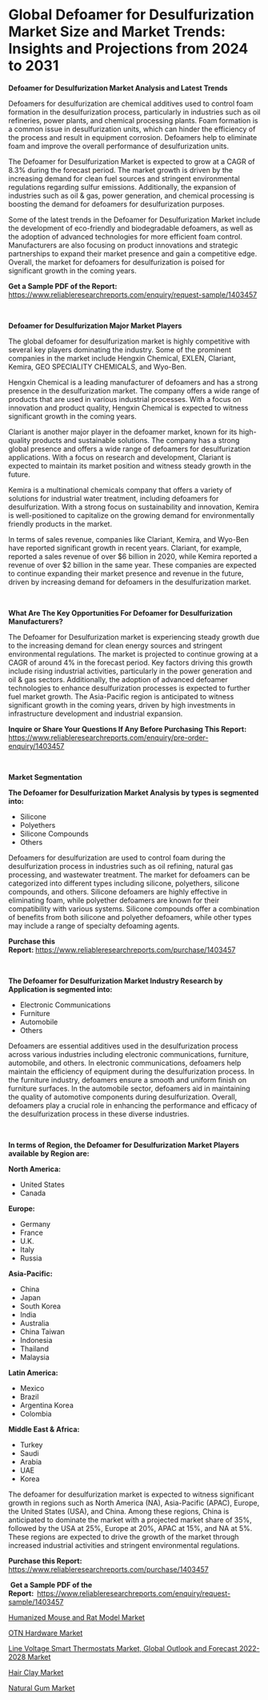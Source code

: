<p><h1>Global Defoamer for Desulfurization Market Size and Market Trends: Insights and Projections from 2024 to 2031</h1></p><p><strong>Defoamer for Desulfurization Market Analysis and Latest Trends</strong></p>
<p><p>Defoamers for desulfurization are chemical additives used to control foam formation in the desulfurization process, particularly in industries such as oil refineries, power plants, and chemical processing plants. Foam formation is a common issue in desulfurization units, which can hinder the efficiency of the process and result in equipment corrosion. Defoamers help to eliminate foam and improve the overall performance of desulfurization units.</p><p>The Defoamer for Desulfurization Market is expected to grow at a CAGR of 8.3% during the forecast period. The market growth is driven by the increasing demand for clean fuel sources and stringent environmental regulations regarding sulfur emissions. Additionally, the expansion of industries such as oil & gas, power generation, and chemical processing is boosting the demand for defoamers for desulfurization purposes.</p><p>Some of the latest trends in the Defoamer for Desulfurization Market include the development of eco-friendly and biodegradable defoamers, as well as the adoption of advanced technologies for more efficient foam control. Manufacturers are also focusing on product innovations and strategic partnerships to expand their market presence and gain a competitive edge. Overall, the market for defoamers for desulfurization is poised for significant growth in the coming years.</p></p>
<p><strong>Get a Sample PDF of the Report:&nbsp;</strong> <a href="https://www.reliableresearchreports.com/enquiry/request-sample/1403457">https://www.reliableresearchreports.com/enquiry/request-sample/1403457</a></p>
<p>&nbsp;</p>
<p><strong>Defoamer for Desulfurization Major Market Players</strong></p>
<p><p>The global defoamer for desulfurization market is highly competitive with several key players dominating the industry. Some of the prominent companies in the market include Hengxin Chemical, EXLEN, Clariant, Kemira, GEO SPECIALITY CHEMICALS, and Wyo-Ben.</p><p>Hengxin Chemical is a leading manufacturer of defoamers and has a strong presence in the desulfurization market. The company offers a wide range of products that are used in various industrial processes. With a focus on innovation and product quality, Hengxin Chemical is expected to witness significant growth in the coming years.</p><p>Clariant is another major player in the defoamer market, known for its high-quality products and sustainable solutions. The company has a strong global presence and offers a wide range of defoamers for desulfurization applications. With a focus on research and development, Clariant is expected to maintain its market position and witness steady growth in the future.</p><p>Kemira is a multinational chemicals company that offers a variety of solutions for industrial water treatment, including defoamers for desulfurization. With a strong focus on sustainability and innovation, Kemira is well-positioned to capitalize on the growing demand for environmentally friendly products in the market.</p><p>In terms of sales revenue, companies like Clariant, Kemira, and Wyo-Ben have reported significant growth in recent years. Clariant, for example, reported a sales revenue of over $6 billion in 2020, while Kemira reported a revenue of over $2 billion in the same year. These companies are expected to continue expanding their market presence and revenue in the future, driven by increasing demand for defoamers in the desulfurization market.</p></p>
<p>&nbsp;</p>
<p><strong>What Are The Key Opportunities For Defoamer for Desulfurization Manufacturers?</strong></p>
<p><p>The Defoamer for Desulfurization market is experiencing steady growth due to the increasing demand for clean energy sources and stringent environmental regulations. The market is projected to continue growing at a CAGR of around 4% in the forecast period. Key factors driving this growth include rising industrial activities, particularly in the power generation and oil & gas sectors. Additionally, the adoption of advanced defoamer technologies to enhance desulfurization processes is expected to further fuel market growth. The Asia-Pacific region is anticipated to witness significant growth in the coming years, driven by high investments in infrastructure development and industrial expansion.</p></p>
<p><strong>Inquire or Share Your Questions If Any Before Purchasing This Report:</strong> <a href="https://www.reliableresearchreports.com/enquiry/pre-order-enquiry/1403457">https://www.reliableresearchreports.com/enquiry/pre-order-enquiry/1403457</a></p>
<p>&nbsp;</p>
<p><strong>Market Segmentation</strong></p>
<p><strong>The Defoamer for Desulfurization Market Analysis by types is segmented into:</strong></p>
<p><ul><li>Silicone</li><li>Polyethers</li><li>Silicone Compounds</li><li>Others</li></ul></p>
<p><p>Defoamers for desulfurization are used to control foam during the desulfurization process in industries such as oil refining, natural gas processing, and wastewater treatment. The market for defoamers can be categorized into different types including silicone, polyethers, silicone compounds, and others. Silicone defoamers are highly effective in eliminating foam, while polyether defoamers are known for their compatibility with various systems. Silicone compounds offer a combination of benefits from both silicone and polyether defoamers, while other types may include a range of specialty defoaming agents.</p></p>
<p><strong>Purchase this Report:&nbsp;</strong><a href="https://www.reliableresearchreports.com/purchase/1403457">https://www.reliableresearchreports.com/purchase/1403457</a></p>
<p>&nbsp;</p>
<p><strong>The Defoamer for Desulfurization Market Industry Research by Application is segmented into:</strong></p>
<p><ul><li>Electronic Communications</li><li>Furniture</li><li>Automobile</li><li>Others</li></ul></p>
<p><p>Defoamers are essential additives used in the desulfurization process across various industries including electronic communications, furniture, automobile, and others. In electronic communications, defoamers help maintain the efficiency of equipment during the desulfurization process. In the furniture industry, defoamers ensure a smooth and uniform finish on furniture surfaces. In the automobile sector, defoamers aid in maintaining the quality of automotive components during desulfurization. Overall, defoamers play a crucial role in enhancing the performance and efficacy of the desulfurization process in these diverse industries.</p></p>
<p>&nbsp;</p>
<p><strong>In terms of Region, the Defoamer for Desulfurization Market Players available by Region are:</strong></p>
<p>
    <p> <strong> North America: </strong>
        <ul>
            <li>United States</li>
            <li>Canada</li>
        </ul>
        </p> 
    <p> <strong> Europe: </strong>
        <ul>
            <li>Germany</li>
            <li>France</li>
            <li>U.K.</li>
            <li>Italy</li>
            <li>Russia</li>
        </ul>
        </p> 
    <p> <strong> Asia-Pacific: </strong>
        <ul>
            <li>China</li>
            <li>Japan</li>
            <li>South Korea</li>
            <li>India</li>
            <li>Australia</li>
            <li>China Taiwan</li>
            <li>Indonesia</li>
            <li>Thailand</li>
            <li>Malaysia</li>
        </ul>
        </p> 
    <p> <strong> Latin America: </strong>
        <ul>
            <li>Mexico</li>
            <li>Brazil</li>
            <li>Argentina Korea</li>
            <li>Colombia</li>
        </ul>
        </p> 
    <p> <strong> Middle East & Africa: </strong>
        <ul>
            <li>Turkey</li>
            <li>Saudi</li>
            <li>Arabia</li>
            <li>UAE</li>
            <li>Korea</li>
        </ul>
    </p>
    </p>
<p><p>The defoamer for desulfurization market is expected to witness significant growth in regions such as North America (NA), Asia-Pacific (APAC), Europe, the United States (USA), and China. Among these regions, China is anticipated to dominate the market with a projected market share of 35%, followed by the USA at 25%, Europe at 20%, APAC at 15%, and NA at 5%. These regions are expected to drive the growth of the market through increased industrial activities and stringent environmental regulations.</p></p>
<p><strong>Purchase this Report: </strong><a href="https://www.reliableresearchreports.com/purchase/1403457">https://www.reliableresearchreports.com/purchase/1403457</a></p>
<p>&nbsp;<strong>Get a Sample PDF of the Report:&nbsp;&nbsp;</strong><a href="https://www.reliableresearchreports.com/enquiry/request-sample/1403457">https://www.reliableresearchreports.com/enquiry/request-sample/1403457</a></p>
<p><strong></strong></p>
<p><p><a href="https://issuu.com/reportprime-2/docs/humanized-mouse-and-rat-model-market-size-2030.ppt">Humanized Mouse and Rat Model Market</a></p><p><a href="https://issuu.com/reportprime-2/docs/otn-hardware-market-size-2030.pptx">OTN Hardware Market</a></p><p><a href="https://bubble-tree-ea4.notion.site/Line-Voltage-Smart-Thermostats-Market-Global-Outlook-and-Forecast-2022-2028-Market-Size-Reflecting--57834ee53caf49648dec1d03a75f3b15">Line Voltage Smart Thermostats Market, Global Outlook and Forecast 2022-2028 Market</a></p><p><a href="https://view.publitas.com/reportprime-1/hair-clay-market-size-furnishes-valuable-information-encompassing-market-share-market-trends-and-projections-spanning-from-2024-to-2031/">Hair Clay Market</a></p><p><a href="https://view.publitas.com/reportprime-1/decoding-the-natural-gum-market-a-deep-dive-into-the-latest-market-trends-market-segmentation-and-competitive-analysis/">Natural Gum Market</a></p></p>